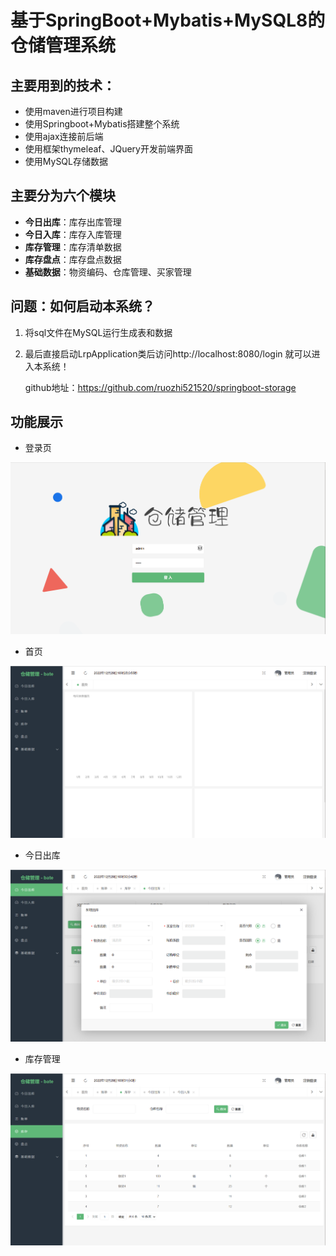 # 基于SpringBoot+Mybatis+MySQL8的仓储管理系统

## 主要用到的技术：

* 使用maven进行项目构建
* 使用Springboot+Mybatis搭建整个系统
* 使用ajax连接前后端
* 使用框架thymeleaf、JQuery开发前端界面
* 使用MySQL存储数据

## 主要分为六个模块

* **今日出库**：库存出库管理
* **今日入库**：库存入库管理
* **库存管理**：库存清单数据
* **库存盘点**：库存盘点数据
* **基础数据**：物资编码、仓库管理、买家管理
## 问题：如何启动本系统？

1. 将sql文件在MySQL运行生成表和数据
2. 最后直接启动LrpApplication类后访问http://localhost:8080/login 就可以进入本系统！

   github地址：https://github.com/ruozhi521520/springboot-storage

## 功能展示

* 登录页

![image](https://github.com/ruozhi521520/springboot-storage/blob/master/image/login.png?raw=true)

* 首页

![image](https://github.com/ruozhi521520/springboot-storage/blob/master/image/index.png?raw=true)


* 今日出库

![image](https://github.com/ruozhi521520/springboot-storage/blob/master/image/out.png?raw=true)


* 库存管理

![image](https://github.com/ruozhi521520/springboot-storage/blob/master/image/inv.png?raw=true)

